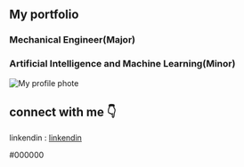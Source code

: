 ## My portfolio 

### **Mechanical Engineer(Major)**
### **Artificial Intelligence and Machine Learning(Minor)**

![My profile phote](https://elearn.nptel.ac.in/wp-content/uploads/2024/05/shutterstock_256649974-scaled.jpg?v=c86ee0d9d7ed)

## connect with me 👇

linkendin : [linkendin](https://www.linkedin.com/in/charlton-zulu-897ab8270/)

#000000

